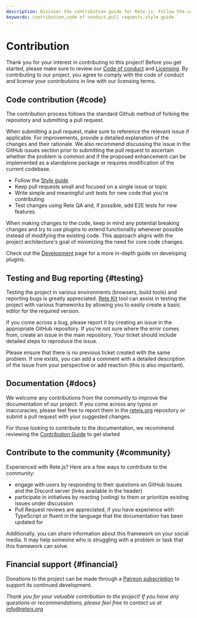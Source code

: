 ```yaml
---
description: Discover the contribution guide for Rete.js. Follow the code contribution process,testing practices, bug reporting and other valuable contribution tips
keywords: contribution,code of conduct,pull requests,style guide
---
```


# Contribution

Thank you for your interest in contributing to this project! Before you get started, please make sure to review our [Code of conduct](/docs/code-of-conduct) and [Licensing](/docs/licensing). By contributing to our project, you agree to comply with the code of conduct and license your contributions in line with our licensing terms.

## Code contribution {#code}

The contribution process follows the standard Github method of forking the repository and submitting a pull request.

When submitting a pull request, make sure to reference the relevant issue if applicable. For improvements, provide a detailed explanation of the changes and their rationale. We also recommend discussing the issue in the GitHub issues section prior to submitting the pull request to ascertain whether the problem is common and if the proposed enhancement can be implemented as a standalone package or requires modification of the current codebase.

- Follow the [Style guide](/docs/development/#style-guide)
- Keep pull requests small and focused on a single issue or topic
- Write simple and meaningful unit tests for new code that you're contributing
- Test changes using Rete QA and, if possible, add E2E tests for new features

When making changes to the code, keep in mind any potential breaking changes and try to use plugins to extend functionality whenever possible instead of modifying the existing code. This approach aligns with the project architecture's goal of minimizing the need for core code changes.

Check out the [Development](/docs/development) page for a more in-depth guide on developing plugins.

## Testing and Bug reporting {#testing}

Testing the project in various environments (browsers, build tools) and reporting bugs is greatly appreciated. [Rete Kit](/docs/development/rete-kit) tool can assist in testing the project with various frameworks by allowing you to easily create a basic editor for the required version.

If you come across a bug, please report it by creating an issue in the appropriate GitHub repository. If you're not sure where the error comes from, create an issue in the main repository. Your ticket should include detailed steps to reproduce the issue.

Please ensure that there is no previous ticket created with the same problem. If one exists, you can add a comment with a detailed description of the issue from your perspective or add reaction (this is also important).

## Documentation {#docs}

We welcome any contributions from the community to improve the documentation of our project. If you come across any typos or inaccuracies, please feel free to report them in the [retejs.org](https://github.com/retejs/retejs.org) repository or submit a pull request with your suggested changes.

For those looking to contribute to the documentation, we recommend reviewing the [Contribution Guide](https://github.com/retejs/retejs.org/blob/main/CONTRIBUTION.md) to get started

## Contribute to the community {#community}

Experienced with Rete.js? Here are a few ways to contribute to the community:

- engage with users by responding to their questions on GitHub Issues and the Discord server (links available in the header)
- participate in initiatives by reacting (voting) to them or prioritize existing issues under discussion
- Pull Request reviews are appreciated, if you have experience with TypeScript or fluent in the language that the documentation has been updated for

Additionally, you can share information about this framework on your social media. It may help someone who is struggling with a problem or task that this framework can solve.

## Financial support {#financial}

Donations to the project can be made through a [Patreon subscription](https://patreon.com/ni55an) to support its continued development.

*Thank you for your valuable contribution to the project! If you have any questions or recommendations, please feel free to contact us at info@retejs.org*
